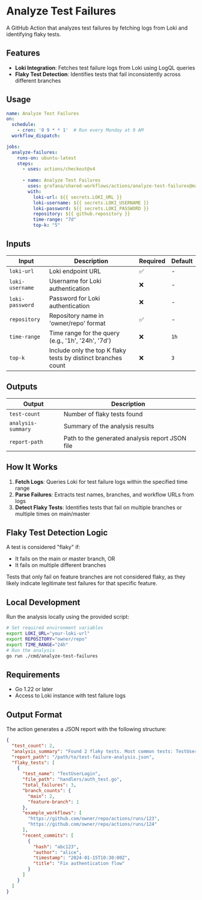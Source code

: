 # Analyze Test Failures

A GitHub Action that analyzes test failures by fetching logs from Loki and identifying flaky tests.

## Features

- **Loki Integration**: Fetches test failure logs from Loki using LogQL queries
- **Flaky Test Detection**: Identifies tests that fail inconsistently across different branches

## Usage

```yaml
name: Analyze Test Failures
on:
  schedule:
    - cron: '0 9 * * 1'  # Run every Monday at 9 AM
  workflow_dispatch:

jobs:
  analyze-failures:
    runs-on: ubuntu-latest
    steps:
      - uses: actions/checkout@v4
      
      - name: Analyze Test Failures
        uses: grafana/shared-workflows/actions/analyze-test-failures@main
        with:
          loki-url: ${{ secrets.LOKI_URL }}
          loki-username: ${{ secrets.LOKI_USERNAME }}
          loki-password: ${{ secrets.LOKI_PASSWORD }}
          repository: ${{ github.repository }}
          time-range: "7d"
          top-k: "5"
```

## Inputs

| Input | Description | Required | Default |
|-------|-------------|----------|---------|
| `loki-url` | Loki endpoint URL | ✅ | - |
| `loki-username` | Username for Loki authentication | ❌ | - |
| `loki-password` | Password for Loki authentication | ❌ | - |
| `repository` | Repository name in 'owner/repo' format | ✅ | - |
| `time-range` | Time range for the query (e.g., '1h', '24h', '7d') | ❌ | `1h` |
| `top-k` | Include only the top K flaky tests by distinct branches count | ❌ | `3` |

## Outputs

| Output | Description |
|--------|-------------|
| `test-count` | Number of flaky tests found |
| `analysis-summary` | Summary of the analysis results |
| `report-path` | Path to the generated analysis report JSON file |

## How It Works

1. **Fetch Logs**: Queries Loki for test failure logs within the specified time range
2. **Parse Failures**: Extracts test names, branches, and workflow URLs from logs
3. **Detect Flaky Tests**: Identifies tests that fail on multiple branches or multiple times on main/master

## Flaky Test Detection Logic

A test is considered "flaky" if:
- It fails on the main or master branch, OR
- It fails on multiple different branches

Tests that only fail on feature branches are not considered flaky, as they likely indicate legitimate test failures for that specific feature.

## Local Development

Run the analysis locally using the provided script:

```bash
# Set required environment variables
export LOKI_URL="your-loki-url"
export REPOSITORY="owner/repo"
export TIME_RANGE="24h"
# Run the analysis
go run ./cmd/analyze-test-failures
```

## Requirements

- Go 1.22 or later
- Access to Loki instance with test failure logs

## Output Format

The action generates a JSON report with the following structure:

```json
{
  "test_count": 2,
  "analysis_summary": "Found 2 flaky tests. Most common tests: TestUserLogin (3 total failures; recently changed by alice), TestPayment (1 total failures; recently changed by bob)",
  "report_path": "/path/to/test-failure-analysis.json",
  "flaky_tests": [
    {
      "test_name": "TestUserLogin",
      "file_path": "handlers/auth_test.go",
      "total_failures": 3,
      "branch_counts": {
        "main": 2,
        "feature-branch": 1
      },
      "example_workflows": [
        "https://github.com/owner/repo/actions/runs/123",
        "https://github.com/owner/repo/actions/runs/124"
      ],
      "recent_commits": [
        {
          "hash": "abc123",
          "author": "alice",
          "timestamp": "2024-01-15T10:30:00Z",
          "title": "Fix authentication flow"
        }
      ]
    }
  ]
}
```